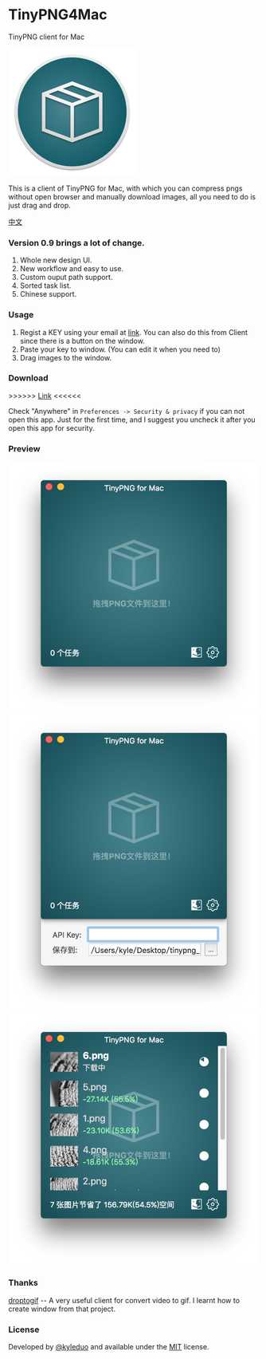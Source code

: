 # TinyPNG4Mac
TinyPNG client for Mac

![](./preview/icon.png)

This is a client of TinyPNG for Mac, with which you can compress pngs without open browser and manually download images, all you need to do is just drag and drop.

[中文](./README_ZH.md)

### Version 0.9 brings a lot of change.

1. Whole new design UI.
2. New workflow and easy to use.
3. Custom ouput path support.
4. Sorted task list.
5. Chinese support.


### Usage

1. Regist a KEY using your email at [link](https://tinypng.com/developers/subscription). You can also do this from Client since there is a button on the window.
2. Paste your key to window. (You can edit it when you need to)
3. Drag images to the window.

### Download

\>\>\>\>\>\> [Link](https://github.com/kyleduo/TinyPNG4Mac/raw/master/archive/TinyPNG4Mac.app.zip) \<\<\<\<\<\<

Check "Anywhere" in `Preferences -> Security & privacy` if you can not open this app. Just for the first time, and I suggest you uncheck it after you open this app for security.

### Preview

![](./preview/preview2.png)
![](./preview/preview_panel.png)
![](./preview/preview_tasks.png)

### Thanks

[droptogif](https://github.com/mortenjust/droptogif) -- A very useful client for convert video to gif. I learnt how to create window from that project.

### License

Developed by [@kyleduo](https://github.com/kyleduo) and available under the [MIT](http://opensource.org/licenses/MIT) license.